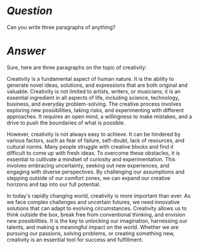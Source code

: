 # _Question_

Can you write three paragraphs of anything?

# _Answer_

Sure, here are three paragraphs on the topic of creativity:

Creativity is a fundamental aspect of human nature. It is the ability to generate novel ideas, solutions, and expressions that are both original and valuable. Creativity is not limited to artists, writers, or musicians; it is an essential ingredient in all aspects of life, including science, technology, business, and everyday problem-solving. The creative process involves exploring new possibilities, taking risks, and experimenting with different approaches. It requires an open mind, a willingness to make mistakes, and a drive to push the boundaries of what is possible.

However, creativity is not always easy to achieve. It can be hindered by various factors, such as fear of failure, self-doubt, lack of resources, and cultural norms. Many people struggle with creative blocks and find it difficult to come up with fresh ideas. To overcome these obstacles, it is essential to cultivate a mindset of curiosity and experimentation. This involves embracing uncertainty, seeking out new experiences, and engaging with diverse perspectives. By challenging our assumptions and stepping outside of our comfort zones, we can expand our creative horizons and tap into our full potential.

In today's rapidly changing world, creativity is more important than ever. As we face complex challenges and uncertain futures, we need innovative solutions that can adapt to evolving circumstances. Creativity allows us to think outside the box, break free from conventional thinking, and envision new possibilities. It is the key to unlocking our imagination, harnessing our talents, and making a meaningful impact on the world. Whether we are pursuing our passions, solving problems, or creating something new, creativity is an essential tool for success and fulfillment.
